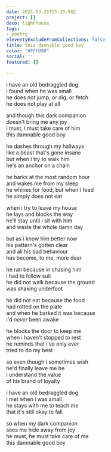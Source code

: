 ```yaml
---
date: 2021-03-25T15:20:58Z
project: []
deco: lighthouse
tags:
- poetry
eleventyExcludeFromCollections: false
title: this damnable good boy
color: "#FFFD98"
social: ''
featured: []

---
```

i have an old bedraggled dog  
i found when he was small  
he does not jump, or dig, or fetch  
he does not play at all

and though this dark companion  
doesn't bring me any joy  
i must, i must take care of him  
this damnable good boy

he dashes through my hallways  
like a beast that's gone insane  
but when i try to walk him  
he's an anchor on a chain

he barks at the most random hour  
and wakes me from my sleep  
he whines for food, but when i feed  
he simply does not eat

when i try to leave my house  
he lays and blocks the way  
he'll stay until i sit with him  
and waste the whole damn day

but as i know him better now  
his pattern's gotten clear  
and all his bad behaviour  
has become, to me, more dear

he ran because in chasing him  
i had to follow suit  
he did not walk because the ground  
was shaking underfoot

he did not eat because the food  
had rotted on the plate  
and when he barked it was because  
i'd _never_ been awake

he blocks the door to keep me  
when i haven't stopped to rest  
he reminds that i've only ever  
tried to do my best

so even though i sometimes wish  
he'd finally leave me be  
i understand the value  
of his brand of loyalty

i have an old bedraggled dog  
i met when i was small  
he stays with me to teach me  
that it's still okay to fall

so when my dark companion  
sees me hide away from joy  
he must, he must take care of me  
this damnable good boy